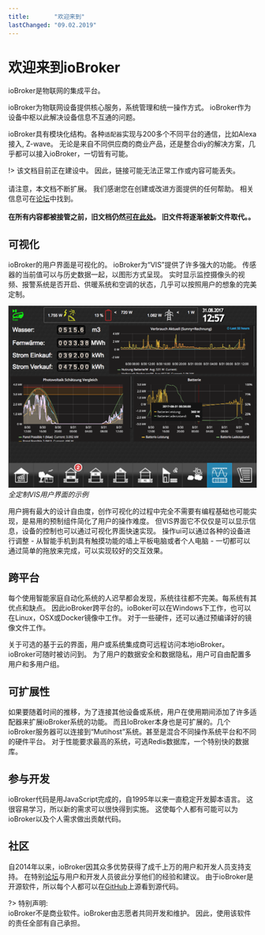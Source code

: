 ```yaml
---
title:       "欢迎来到"
lastChanged: "09.02.2019"
---
```


# 欢迎来到ioBroker

ioBroker是物联网的集成平台。

ioBroker为物联网设备提供核心服务，系统管理和统一操作方式。
ioBroker作为设备中枢以此解决设备信息不互通的问题。

ioBroker具有模块化结构。各种`适配器`实现与200多个不同平台的通信，比如Alexa接入, Z-wave。
无论是来自不同供应商的商业产品，还是整合diy的解决方案，几乎都可以接入ioBroker，一切皆有可能。

!> 该文档目前正在建设中。 因此，链接可能无法正常工作或内容可能丢失。
   <br><br>
   请注意，本文档不断扩展。 我们感谢您在创建或改进方面提供的任何帮助。 相关信息可在[论坛][]中找到。
   <br><br>
   **在所有内容都被接管之前，旧文档仍然[可在此处][]。 旧文件将逐渐被新文件取代。。**

## 可视化

ioBroker的用户界面是可视化的。
ioBroker为“VIS”提供了许多强大的功能。
传感器的当前值可以与历史数据一起，以图形方式呈现。
实时显示监控摄像头的视频、报警系统是否开启、供暖系统和空调的状态，几乎可以按照用户的想象的完美定制。

![VIS](media/vis2.png ':size=500')  
*全定制VIS用户界面的示例*

用户拥有最大的设计自由度，创作可视化的过程中完全不需要有编程基础也可能实现，是易用的预制组件简化了用户的操作难度。
但VIS界面它不仅仅是可以显示信息，设备的控制也可以通过可视化界面快速实现。
操作ui可以通过各种的设备进行调整 - 从智能手机到具有触摸功能的墙上平板电脑或者个人电脑 - 一切都可以通过简单的拖放来完成，可以实现较好的交互效果。


## 跨平台

每个使用智能家庭自动化系统的人迟早都会发现，系统往往都不完美。每系统有其优点和缺点。
因此ioBroker跨平台的。ioBoker可以在Windows下工作，也可以在Linux，OSX或Docker镜像中工作。
对于一些硬件，还可以通过预编译好的镜像文件工作。

关于可选的基于云的界面，用户或系统集成商可远程访问本地ioBroker。
ioBroker可随时被访问到。
为了用户的数据安全和数据隐私，用户可自由配置多用户和多用户组。

## 可扩展性

如果要随着时间的推移，为了连接其他设备或系统，用户在使用期间添加了许多适配器来扩展ioBroker系统的功能。
而且IoBroker本身也是可扩展的。几个ioBroker服务器可以连接到“Mutihost”系统。甚至是混合不同操作系统平台和不同的硬件平台。
对于性能要求最高的系统，可选Redis数据库，一个特别快的数据库。

## 参与开发

ioBroker代码是用JavaScript完成的，自1995年以来一直稳定开发脚本语言。
这很容易学习，所以新的需求可以很快得到实施。
这使每个人都有可能可以为ioBroker以及个人需求做出贡献代码。


## 社区

自2014年以来，ioBroker因其众多优势获得了成千上万的用户和开发人员支持支持。
在特别[论坛]()与用户和开发人员彼此分享他们的经验和建议。
由于ioBroker是开源软件，所以每个人都可以在[GitHub]()上源看到源代码。


?> 特别声明:  
  ioBroker不是商业软件。ioBroker由志愿者共同开发和维护。
  因此，使用该软件的责任全部有自己承担。

[论坛支持]: https://forum.iobroker.net
[GitHub]: https://github.com/iobroker/iobroker

[论坛]: https://forum.iobroker.net/viewtopic.php?f=8&t=16933
[可在此处]: http://www.iobroker.net/docu/?lang=en